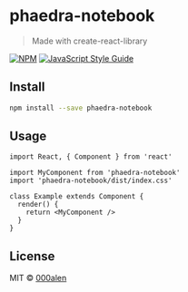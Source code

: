 # phaedra-notebook

> Made with create-react-library

[![NPM](https://img.shields.io/npm/v/phaedra-notebook.svg)](https://www.npmjs.com/package/phaedra-notebook) [![JavaScript Style Guide](https://img.shields.io/badge/code_style-standard-brightgreen.svg)](https://standardjs.com)

## Install

```bash
npm install --save phaedra-notebook
```

## Usage

```tsx
import React, { Component } from 'react'

import MyComponent from 'phaedra-notebook'
import 'phaedra-notebook/dist/index.css'

class Example extends Component {
  render() {
    return <MyComponent />
  }
}
```

## License

MIT © [000alen](https://github.com/000alen)
